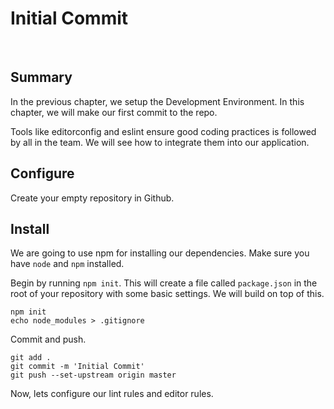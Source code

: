 # Initial Commit

&nbsp;

## Summary
In the previous chapter, we setup the Development Environment. In this chapter, we will make our first commit to the repo.

Tools like editorconfig and eslint ensure good coding practices is followed by all in the team. We will see how to integrate them into our application.

## Configure
Create your empty repository in Github.

## Install
We are going to use npm for installing our dependencies. Make sure you have `node` and `npm` installed.

Begin by running `npm init`.
This will create a file called `package.json` in the root of your repository with some basic settings. We will build on top of this.

    npm init
    echo node_modules > .gitignore

Commit and push.

    git add .
    git commit -m 'Initial Commit'
    git push --set-upstream origin master

Now, lets configure our lint rules and editor rules.